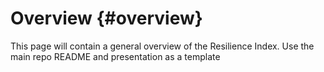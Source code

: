 # Overview {#overview}

This page will contain a general overview of the Resilience Index. Use the
main repo README and presentation as a template
